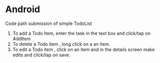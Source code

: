 # Android
Code path submission of simple TodoList
1. To add a Todo Item, enter the task in the text box and click/tap on AddItem
2. To delete a Todo item , long click on a an item.
3. To edit a Todo item , click on an item and in the details screen make edits and click/tap on save.
